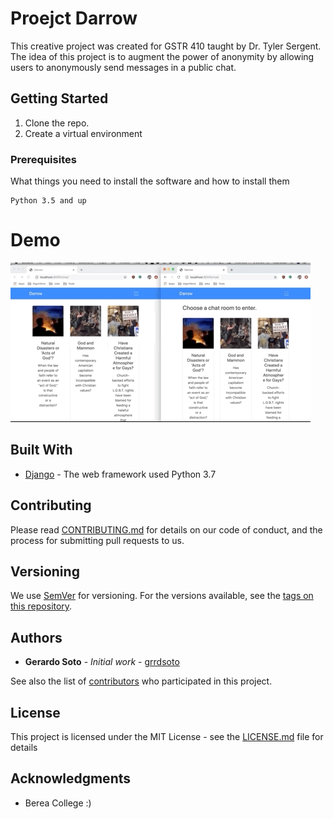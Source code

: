 # Proejct Darrow

This creative project was created for GSTR 410 taught by Dr. Tyler Sergent. The idea of this project is to augment the power of anonymity by allowing users to anonymously send messages in a public chat.
## Getting Started

1. Clone the repo.
2. Create a virtual environment
### Prerequisites

What things you need to install the software and how to install them

```
Python 3.5 and up
```
# Demo
![](chatting.gif)

## Built With

* [Django](djangoproject.com) - The web framework used
Python 3.7

## Contributing

Please read [CONTRIBUTING.md](https://gist.github.com/PurpleBooth/b24679402957c63ec426) for details on our code of conduct, and the process for submitting pull requests to us.

## Versioning

We use [SemVer](http://semver.org/) for versioning. For the versions available, see the [tags on this repository](https://github.com/your/project/tags). 

## Authors

* **Gerardo Soto** - *Initial work* - [grrdsoto](https://github.com/grrdsoto)

See also the list of [contributors](https://github.com/your/project/contributors) who participated in this project.

## License

This project is licensed under the MIT License - see the [LICENSE.md](LICENSE.md) file for details

## Acknowledgments
* Berea College :)
